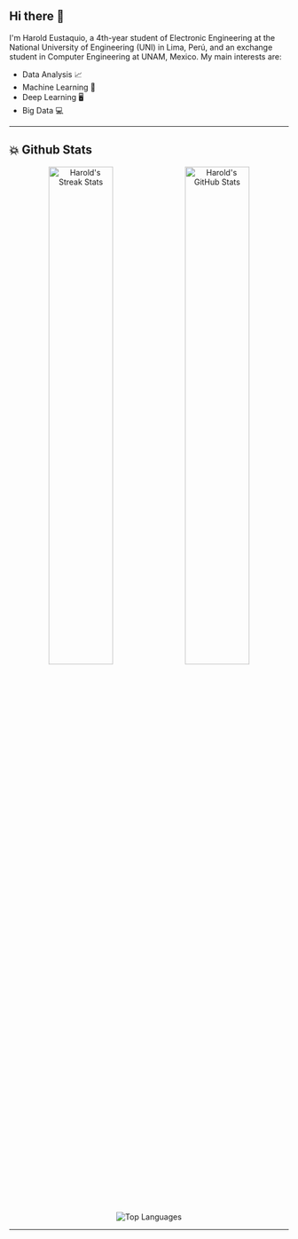 ## Hi there 👋
I'm Harold Eustaquio, a 4th-year student of Electronic Engineering at the National University of Engineering (UNI) in Lima, Perú, and an exchange student in Computer Engineering at UNAM, Mexico. My main interests are:
- Data Analysis 📈
- Machine Learning 🤖
- Deep Learning 🖥️
- Big Data 💻

---

## :boom: Github Stats 

<p align="center">
    <img src="https://github-readme-streak-stats.herokuapp.com/?user=haroldeustaquio&theme=light&hide_border=false&background=ffffff&stroke=000000&ring=00ccff&fire=00ccff&currStreakNum=000000&sideNums=000000&currStreakLabel=00ccff" alt="Harold's Streak Stats" width="48%">
    <img src="https://github-readme-stats.vercel.app/api?username=haroldeustaquio&show_icons=true" alt="Harold's GitHub Stats" width="48%">
</p>

<p align="center">
    <img src="https://github-readme-stats.vercel.app/api/top-langs/?username=haroldeustaquio&theme=light&hide_border=true&bg_color=ffffff&title_color=00ccff&text_color=000000&icon_color=00ccff&include_all_commits=true&count_private=true&layout=compact" alt="Top Languages">
</p>

---
<!--
## 💬 Connect with me

Feel free to reach out on [LinkedIn](https://linkedin.com/in/haroldeustaquio) or explore my repositories to learn more about my projects in data analysis, machine learning, and deep learning.

---


- 🔭 I’m currently working on ...
- 🌱 I’m currently learning ...
- 👯 I’m looking to collaborate on ...
- 🤔 I’m looking for help with ...
- 💬 Ask me about ...
- 📫 How to reach me: ...
- 😄 Pronouns:

